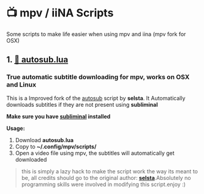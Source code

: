 # 📺 mpv / iiNA Scripts
Some scripts to make life easier when using mpv and iina (mpv fork for OSX) 

## 1. [💬 autosub.lua](https://github.com/myQwil/mpv-iina-scripts/blob/master/autosub.lua)
### True automatic subtitle downloading for mpv, works on OSX and Linux
This is a Improved fork of the [autosub](https://gist.github.com/selsta/ce3fb37e775dbd15c698) script by **selsta**. It Automatically downloads subtitles if they are not present using **subliminal**

**Make sure you have [subliminal](https://github.com/Diaoul/subliminal) installed**

****Usage:****

1. Download **autosub.lua**
2. Copy to **~/.config/mpv/scripts/**
3. Open a video file using mpv, the subtitles will automatically get downloaded

> this is simply a lazy hack to make the script work the way its meant to be, all credits should go to the original author: [**selsta**](https://gist.github.com/selsta/ce3fb37e775dbd15c698).Absolutely no programming skills were involved in modifying this script.enjoy :)
